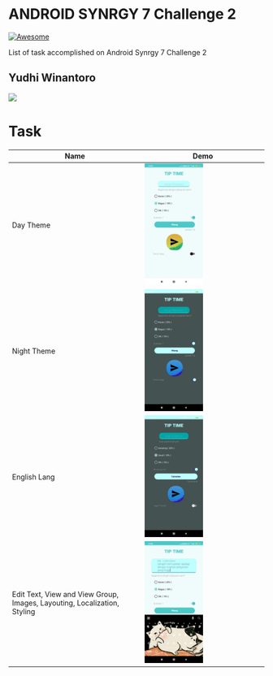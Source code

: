 ANDROID SYNRGY 7 Challenge 2
==================
[![Awesome](https://cdn.rawgit.com/sindresorhus/awesome/d7305f38d29fed78fa85652e3a63e154dd8e8829/media/badge.svg)](https://github.com/AkhasaDyst/synrgychallenge.git)

List of task accomplished on Android Synrgy 7 Challenge 2

## Yudhi Winantoro
<p>
  <a href="https://github.com/AkhasaDyst">
    <img src="https://avatars.githubusercontent.com/u/111234514?v=4"="250"="250"/>
  </a>
</p>

Task
======================
Name | Demo
--- | ---
Day Theme  | <img src="/screenshot/daytheme.jpg" width="50%">
Night Theme  | <img src="/screenshot/darkthemein.jpg" width="50%">
English Lang  | <img src="/screenshot/darkthemeen.jpg" width="50%">
Edit Text, View and View Group, Images, Layouting, Localization, Styling| <img src="/screenshot/cardedittext.jpg" width="50%">
